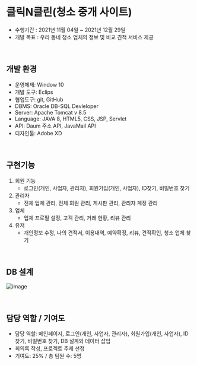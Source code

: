# 클릭N클린(청소 중개 사이트)
- 수행기간 : 2021년 11월 04일 ~ 2021년 12월 29일 <br>
- 개발 목표 : 우리 동네 청소 업체의 정보 및 비교 견적 서비스 제공
<br>

## 개발 환경

- 운영체제: Window 10
- 개발 도구: Eclips
- 협업도구: git, GitHub
- DBMS: Oracle DB-SQL Devleloper
- Server: Apache Tomcat v 8.5
- Language: JAVA 8, HTML5, CSS, JSP, Servlet
- API: Daum 주소 API, JavaMail API 
- 디자인툴: Adobe XD


<br>

## 구현기능
1. 회원 기능
    - 로그인(개인, 사업자, 관리자), 회원가입(개인, 사업자), ID찾기, 비밀번호 찾기
2. 관리자
    - 전체 업체 관리, 전체 회원 관리, 게시판 관리, 관리자 계정 관리
3. 업체
    - 업체 프로필 설정, 고객 관리, 거래 현황, 리뷰 관리
4. 유저
    - 개인정보 수정, 나의 견적서, 이용내역, 예약확정, 리뷰, 견적확인, 청소 업체 찾기

<br>

## DB 설계
![image](https://user-images.githubusercontent.com/86551233/161519908-7baeade3-c1cb-4486-97a5-fe90baca4ba6.png)


<br>

## 담당 역할 / 기여도
- 담당 역할: 메인페이지, 로그인(개인, 사업자, 관리자), 회원가입(개인, 사업자), ID찾기, 비밀번호 찾기, DB 설계와 데이터 삽입
- 회의록 작성, 프로젝트 주제 선정
- 기여도: 25% / 총 팀원 수: 5명
